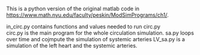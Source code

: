 This is a python version of the original matlab code in https://www.math.nyu.edu/faculty/peskin/ModSimPrograms/ch1/. 

in_circ.py contains functions and values needed to run circ.py\
circ.py is the main program for the whole circulation simulation.
sa.py loops over time and cojmpute the simulation of systemic arteries 
LV_sa.py is a simulation of the left heart and the systemic arteries.
